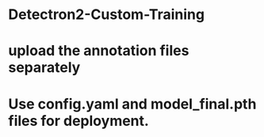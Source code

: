 # Detectron2-Custom-Training
# upload the annotation files separately
# Use config.yaml and model_final.pth files for deployment.
